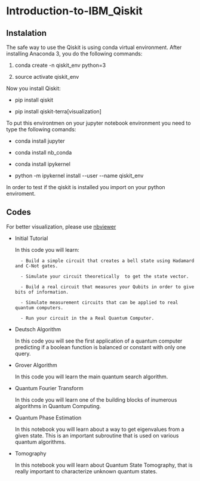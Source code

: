 # Introduction-to-IBM_Qiskit

## Instalation

The safe way to use the Qiskit is using conda virtual environment. After installing Anaconda 3, you do the following commands:

1) conda create -n qiskit_env python=3

2) source activate qiskit_env 

Now you install Qiskit:

- pip install qiskit

- pip install qiskit-terra[visualization]

To put this environtmen on your jupyter notebook environment you need to type the following comands:

- conda install jupyter

- conda install nb_conda

- conda install ipykernel

- python -m ipykernel install --user --name qiskit_env

In order to test if the qiskit is installed you import on your python enviroment. 

## Codes

For better visualization, please use [nbviewer](https://nbviewer.jupyter.org/)

- Initial Tutorial

    In this code you will learn:
    
        - Build a simple circuit that creates a bell state using Hadamard and C-Not gates.
        
        - Simulate your circuit theoretically  to get the state vector.
        
        - Build a real circuit that measures your Qubits in order to give bits of information.
        
        - Simulate measurement circuits that can be applied to real quantum computers.
        
        - Run your circuit in the a Real Quantum Computer.
        
        
- Deutsch Algorithm

    In this code you will see the first application of a quantum computer predicting if a boolean function is balanced or constant with only one query.

- Grover Algorithm

    In this code you will learn the main quantum search algorithm.

- Quantum Fourier Transform

    In this code you will learn one of the building blocks of inumerous algorithms in Quantum Computing.

- Quantum Phase Estimation

    In this notebook you will learn about a way to get eigenvalues from a given state. This is an important subroutine that is used on various quantum algorithms.

- Tomography

    In this notebook you will learn about Quantum State Tomography, that is really important to characterize unknown quantum states.
